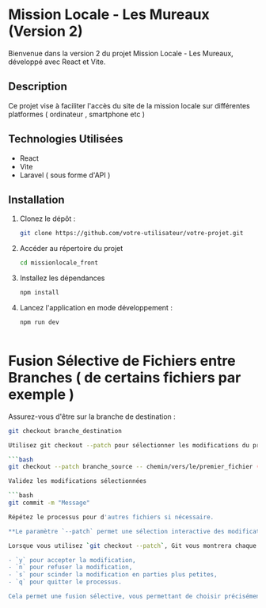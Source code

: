 # Mission Locale - Les Mureaux (Version 2)

Bienvenue dans la version 2 du projet Mission Locale - Les Mureaux, développé avec React et Vite.

## Description

Ce projet vise à faciliter l'accès du site de la mission locale sur différentes platformes ( ordinateur , smartphone etc )


## Technologies Utilisées

- React
- Vite
- Laravel ( sous forme d'API )
## Installation

1. Clonez le dépôt :

   ```bash
   git clone https://github.com/votre-utilisateur/votre-projet.git

2. Accéder au répertoire du projet 
    ```bash
   cd missionlocale_front
3. Installez les dépendances
    ```bash
   npm install
4. Lancez l'application en mode développement :
   ```bash
   npm run dev



# Fusion Sélective de Fichiers entre Branches ( de certains fichiers par exemple )
Assurez-vous d'être sur la branche de destination :

```bash
git checkout branche_destination

Utilisez git checkout --patch pour sélectionner les modifications du premier fichier

```bash
git checkout --patch branche_source -- chemin/vers/le/premier_fichier ( exemple : git checkout --patch dev -- chemin/vers/le/fichier.jsx )

Validez les modifications sélectionnées

```bash
git commit -m "Message"

Répétez le processus pour d'autres fichiers si nécessaire. 

**Le paramètre `--patch` permet une sélection interactive des modifications à fusionner. Vous aurez la possibilité d'accepter ou de rejeter chaque modification, ce qui vous donne un contrôle fin sur les changements que vous souhaitez intégrer.**

Lorsque vous utilisez `git checkout --patch`, Git vous montrera chaque modification de manière interactive et vous demandera si vous souhaitez l'inclure dans la fusion. Vous pouvez choisir parmi plusieurs options, notamment :

- `y` pour accepter la modification,
- `n` pour refuser la modification,
- `s` pour scinder la modification en parties plus petites,
- `q` pour quitter le processus.

Cela permet une fusion sélective, vous permettant de choisir précisément les parties des fichiers que vous souhaitez intégrer.

